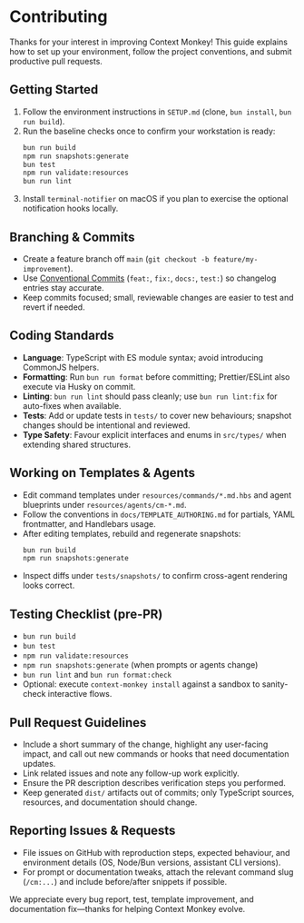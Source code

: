 # Contributing

Thanks for your interest in improving Context Monkey! This guide explains how to set up your environment, follow the project conventions, and submit productive pull requests.

## Getting Started

1. Follow the environment instructions in `SETUP.md` (clone, `bun install`, `bun run build`).
2. Run the baseline checks once to confirm your workstation is ready:
   ```bash
   bun run build
   npm run snapshots:generate
   bun test
   npm run validate:resources
   bun run lint
   ```
3. Install `terminal-notifier` on macOS if you plan to exercise the optional notification hooks locally.

## Branching & Commits

- Create a feature branch off `main` (`git checkout -b feature/my-improvement`).
- Use [Conventional Commits](https://www.conventionalcommits.org/) (`feat:`, `fix:`, `docs:`, `test:`) so changelog entries stay accurate.
- Keep commits focused; small, reviewable changes are easier to test and revert if needed.

## Coding Standards

- **Language**: TypeScript with ES module syntax; avoid introducing CommonJS helpers.
- **Formatting**: Run `bun run format` before committing; Prettier/ESLint also execute via Husky on commit.
- **Linting**: `bun run lint` should pass cleanly; use `bun run lint:fix` for auto-fixes when available.
- **Tests**: Add or update tests in `tests/` to cover new behaviours; snapshot changes should be intentional and reviewed.
- **Type Safety**: Favour explicit interfaces and enums in `src/types/` when extending shared structures.

## Working on Templates & Agents

- Edit command templates under `resources/commands/*.md.hbs` and agent blueprints under `resources/agents/cm-*.md`.
- Follow the conventions in `docs/TEMPLATE_AUTHORING.md` for partials, YAML frontmatter, and Handlebars usage.
- After editing templates, rebuild and regenerate snapshots:
  ```bash
  bun run build
  npm run snapshots:generate
  ```
- Inspect diffs under `tests/snapshots/` to confirm cross-agent rendering looks correct.

## Testing Checklist (pre-PR)

- `bun run build`
- `bun test`
- `npm run validate:resources`
- `npm run snapshots:generate` (when prompts or agents change)
- `bun run lint` and `bun run format:check`
- Optional: execute `context-monkey install` against a sandbox to sanity-check interactive flows.

## Pull Request Guidelines

- Include a short summary of the change, highlight any user-facing impact, and call out new commands or hooks that need documentation updates.
- Link related issues and note any follow-up work explicitly.
- Ensure the PR description describes verification steps you performed.
- Keep generated `dist/` artifacts out of commits; only TypeScript sources, resources, and documentation should change.

## Reporting Issues & Requests

- File issues on GitHub with reproduction steps, expected behaviour, and environment details (OS, Node/Bun versions, assistant CLI versions).
- For prompt or documentation tweaks, attach the relevant command slug (`/cm:...`) and include before/after snippets if possible.

We appreciate every bug report, test, template improvement, and documentation fix—thanks for helping Context Monkey evolve.
